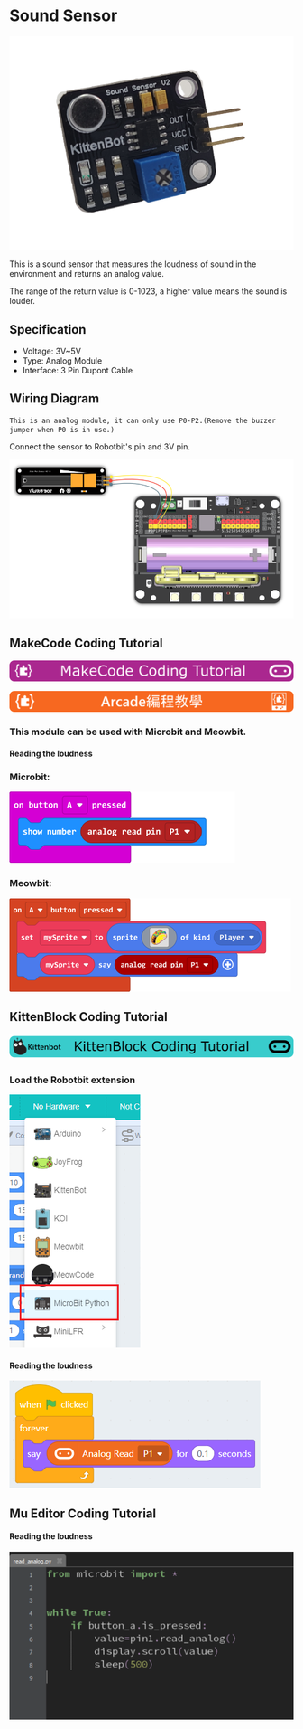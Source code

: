 # Sound Sensor

![](../images/sound1.png)

This is a sound sensor that measures the loudness of sound in the environment and returns an analog value.

The range of the return value is 0-1023, a higher value means the sound is louder.

## Specification

- Voltage: 3V~5V
- Type: Analog Module
- Interface: 3 Pin Dupont Cable

## Wiring Diagram

    This is an analog module, it can only use P0-P2.(Remove the buzzer jumper when P0 is in use.)
    
Connect the sensor to Robotbit's pin and 3V pin.

![](../images/slider_wire.png)

## MakeCode Coding Tutorial

![](../PWmodules/images/mcbanner.png)

![](../../meowbit/images/acbanner.png)

### This module can be used with Microbit and Meowbit.

#### Reading the loudness

### Microbit:

![](../images/poten_code.png)

### Meowbit:

![](../images/poten_codeMeow.png)

## KittenBlock Coding Tutorial

![](../PWmodules/images/kbbanner.png)

### Load the Robotbit extension

![](../images/addRB.png)

#### Reading the loudness

![](../images/poten_codekb.png)

## Mu Editor Coding Tutorial

#### Reading the loudness

![](../images/poten_codemu.png)